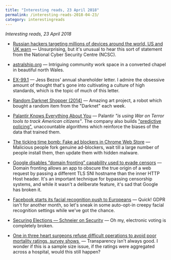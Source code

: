 ```yaml
---
title: "Interesting reads, 23 April 2018"
permalink: /interesting-reads-2018-04-23/
category: interestingreads
---
```


*Interesting reads, 23 April 2018*

<!--more-->

- [Russian hackers targeting millions of devices around the world, US and UK warn](https://www.independent.co.uk/news/uk/home-news/russian-hackers-target-millions-devices-cyber-attacks-us-uk-intelligence-warn-a8307696.html) — Unsurprising, but it's unusual to hear this sort of statement from the National Cyber Security Centre (NCSC).

- [astralship.org](https://astralship.org/index.html) — Intriguing community work space in a converted chapel in beautiful north Wales.

- [EX-99.1](https://www.sec.gov/Archives/edgar/data/1018724/000119312518121161/d456916dex991.htm) — Jess Bezos' annual shareholder letter. I admire the obsessive amount of thought that's gone into cultivating a culture of high standards, which is the topic of much of this letter.

- [Random Darknet Shopper (2014)](https://wwwwwwwwwwwwwwwwwwwwww.bitnik.org/r/) — Amazing art project, a robot which bought a random item from the "Darknet" each week.

- [Palantir Knows Everything About You](https://www.bloomberg.com/features/2018-palantir-peter-thiel/) — Palantir *"is using War on Terror tools to track American citizens"*. The company also builds ["predictive policing"](https://www.economist.com/news/briefing/21582042-it-getting-easier-foresee-wrongdoing-and-spot-likely-wrongdoers-dont-even-think-about-it), unaccountable algorithms which reinforce the biases of the data that trained them.

- [The ticking time bomb: Fake ad blockers in Chrome Web Store](https://palant.de/2018/04/18/the-ticking-time-bomb-fake-ad-blockers-in-chrome-web-store) — Malicious people fork genuine ad-blockers, wait till a large number of people install them, then update them with hidden malware.

- [Google disables “domain fronting” capability used to evade censors](https://arstechnica.com/information-technology/2018/04/google-disables-domain-fronting-capability-used-to-evade-censors/) — Domain fronting allows an app to obscure the true origin of a web request by passing a different TLS SNI hostname than the inner HTTP Host header. It's an important technique for bypassing censorship systems, and while it wasn't a deliberate feature, it's sad that Google has broken it.

- [Facebook starts its facial recognition push to Europeans](https://techcrunch.com/2018/04/20/just-say-no/) — Quick! GDPR isn't for another month, so let's sneak in some auto-opt-in creepy facial recognition settings while we've got the chance.

- [Securing Elections — Schneier on Security](https://www.schneier.com/blog/archives/2018/04/securing_electi_1.html) — Oh my, electronic voting is completely broken.

- [One in three heart surgeons refuse difficult operations to avoid poor mortality ratings, survey shows ](https://www.telegraph.co.uk/science/2016/06/03/one-in-three-heart-surgeons-refuse-difficult-operations-to-avoid/) — Transparency isn't always good. I wonder if this is a sample size issue, if the ratings were aggregated across a hospital, would this still happen?

